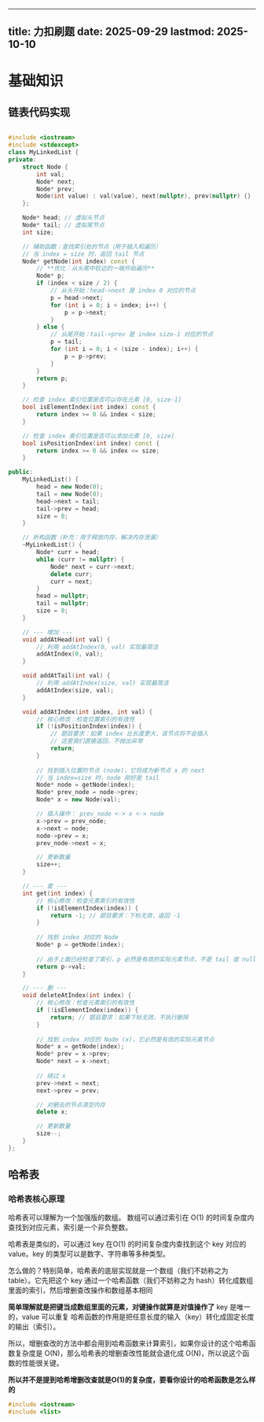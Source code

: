 
---
title: 力扣刷题
date:  2025-09-29 
lastmod: 2025-10-10
---

# 基础知识

## 链表代码实现
```c++

#include <iostream>
#include <stdexcept>
class MyLinkedList {
private:
    struct Node {
        int val;
        Node* next;
        Node* prev;
        Node(int value) : val(value), next(nullptr), prev(nullptr) {}
    };

    Node* head; // 虚拟头节点
    Node* tail; // 虚拟尾节点
    int size;

    // 辅助函数：查找索引处的节点（用于插入和遍历）
    // 当 index = size 时，返回 tail 节点
    Node* getNode(int index) const {
        // **优化：从头尾中较近的一端开始遍历**
        Node* p;
        if (index < size / 2) {
            // 从头开始：head->next 是 index 0 对应的节点
            p = head->next;
            for (int i = 0; i < index; i++) {
                p = p->next;
            }
        } else {
            // 从尾开始：tail->prev 是 index size-1 对应的节点
            p = tail;
            for (int i = 0; i < (size - index); i++) {
                p = p->prev;
            }
        }
        return p;
    }

    // 检查 index 索引位置是否可以存在元素 [0, size-1]
    bool isElementIndex(int index) const { 
        return index >= 0 && index < size; 
    }

    // 检查 index 索引位置是否可以添加元素 [0, size]
    bool isPositionIndex(int index) const {
        return index >= 0 && index <= size;
    }

public:
    MyLinkedList() {
        head = new Node(0);
        tail = new Node(0);
        head->next = tail;
        tail->prev = head;
        size = 0;
    }

    // 析构函数（补充：用于释放内存，解决内存泄漏）
    ~MyLinkedList() {
        Node* curr = head;
        while (curr != nullptr) {
            Node* next = curr->next;
            delete curr;
            curr = next;
        }
        head = nullptr;
        tail = nullptr;
        size = 0;
    }

    // --- 增加 ---
    void addAtHead(int val) {
        // 利用 addAtIndex(0, val) 实现最简洁
        addAtIndex(0, val);
    }

    void addAtTail(int val) {
        // 利用 addAtIndex(size, val) 实现最简洁
        addAtIndex(size, val);
    }

    void addAtIndex(int index, int val) {
        // 核心修改：检查位置索引的有效性
        if (!isPositionIndex(index)) {
            // 题目要求：如果 index 比长度更大，该节点将不会插入
            // 这里我们直接返回，不抛出异常
            return;
        }
        
        // 找到插入位置的节点 (node)，它将成为新节点 x 的 next
        // 当 index=size 时，node 刚好是 tail
        Node* node = getNode(index); 
        Node* prev_node = node->prev; 
        Node* x = new Node(val);

        // 插入操作： prev_node <-> x <-> node
        x->prev = prev_node;
        x->next = node;
        node->prev = x;
        prev_node->next = x;

        // 更新数量
        size++;
    }

    // --- 查 ---
    int get(int index) {
        // 核心修改：检查元素索引的有效性
        if (!isElementIndex(index)) {
            return -1; // 题目要求：下标无效，返回 -1
        }
        
        // 找到 index 对应的 Node
        Node* p = getNode(index);
        
        // 由于上面已经检查了索引，p 必然是有效的实际元素节点，不是 tail 或 nullptr
        return p->val;
    }

    // --- 删 ---
    void deleteAtIndex(int index) {
        // 核心修改：检查元素索引的有效性
        if (!isElementIndex(index)) {
            return; // 题目要求：如果下标无效，不执行删除
        }
        
        // 找到 index 对应的 Node (x)，它必然是有效的实际元素节点
        Node* x = getNode(index);
        Node* prev = x->prev;
        Node* next = x->next;
        
        // 绕过 x
        prev->next = next;
        next->prev = prev;

        // 对删去的节点清空内存
        delete x;

        // 更新数量
        size--;
    }
};

```

## 哈希表
### 哈希表核心原理
哈希表可以理解为一个加强版的数组。
数组可以通过索引在 O(1) 的时间复杂度内查找到对应元素，索引是一个非负整数。

哈希表是类似的，可以通过 key 在O(1) 的时间复杂度内查找到这个 key 对应的 value。key 的类型可以是数字、字符串等多种类型。

怎么做的？特别简单，哈希表的底层实现就是一个数组（我们不妨称之为 table）。它先把这个 key 通过一个哈希函数（我们不妨称之为 hash）转化成数组里面的索引，然后增删查改操作和数组基本相同

**简单理解就是把键当成数组里面的元素，对键操作就算是对值操作了**
key 是唯一的，value 可以重复
哈希函数的作用是把任意长度的输入（key）转化成固定长度的输出（索引）。

所以，增删查改的方法中都会用到哈希函数来计算索引，如果你设计的这个哈希函数复杂度是 O(N)，那么哈希表的增删查改性能就会退化成 O(N)，所以说这个函数的性能很关键。

**所以并不是提到哈希增删改查就是O(1)的复杂度，要看你设计的哈希函数是怎么样的**

```c++
#include <iostream>
#include <list>
```